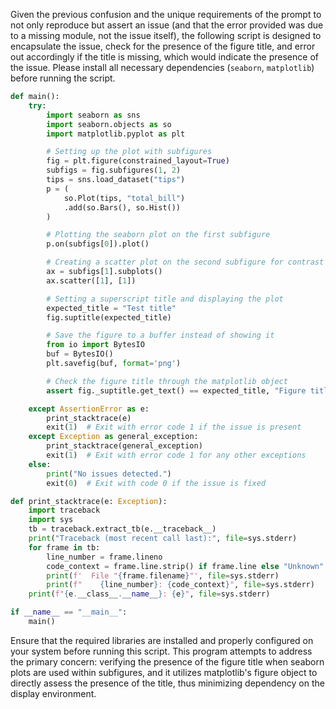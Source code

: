 Given the previous confusion and the unique requirements of the prompt to not only reproduce but assert an issue (and that the error provided was due to a missing module, not the issue itself), the following script is designed to encapsulate the issue, check for the presence of the figure title, and error out accordingly if the title is missing, which would indicate the presence of the issue. Please install all necessary dependencies (`seaborn`, `matplotlib`) before running the script.

```python
def main():
    try:
        import seaborn as sns
        import seaborn.objects as so
        import matplotlib.pyplot as plt

        # Setting up the plot with subfigures
        fig = plt.figure(constrained_layout=True)
        subfigs = fig.subfigures(1, 2)
        tips = sns.load_dataset("tips")
        p = (
            so.Plot(tips, "total_bill")
            .add(so.Bars(), so.Hist())
        )

        # Plotting the seaborn plot on the first subfigure
        p.on(subfigs[0]).plot()

        # Creating a scatter plot on the second subfigure for contrast
        ax = subfigs[1].subplots()
        ax.scatter([1], [1])

        # Setting a superscript title and displaying the plot
        expected_title = "Test title"
        fig.suptitle(expected_title)

        # Save the figure to a buffer instead of showing it
        from io import BytesIO
        buf = BytesIO()
        plt.savefig(buf, format='png')

        # Check the figure title through the matplotlib object
        assert fig._suptitle.get_text() == expected_title, "Figure title does not match expected title."

    except AssertionError as e:
        print_stacktrace(e)
        exit(1)  # Exit with error code 1 if the issue is present
    except Exception as general_exception:
        print_stacktrace(general_exception)
        exit(1)  # Exit with error code 1 for any other exceptions
    else:
        print("No issues detected.")
        exit(0)  # Exit with code 0 if the issue is fixed

def print_stacktrace(e: Exception):
    import traceback
    import sys
    tb = traceback.extract_tb(e.__traceback__)
    print("Traceback (most recent call last):", file=sys.stderr)
    for frame in tb:
        line_number = frame.lineno
        code_context = frame.line.strip() if frame.line else "Unknown"
        print(f'  File "{frame.filename}"', file=sys.stderr)
        print(f"    {line_number}: {code_context}", file=sys.stderr)
    print(f"{e.__class__.__name__}: {e}", file=sys.stderr)

if __name__ == "__main__":
    main()
```

Ensure that the required libraries are installed and properly configured on your system before running this script. This program attempts to address the primary concern: verifying the presence of the figure title when seaborn plots are used within subfigures, and it utilizes matplotlib's figure object to directly assess the presence of the title, thus minimizing dependency on the display environment.